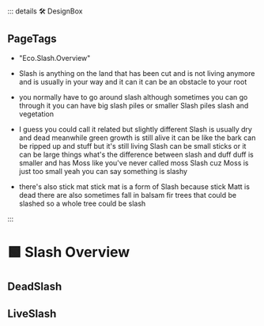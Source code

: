 ::: details 🛠 <dev>DesignBox</dev> 
<h2>PageTags</h2>

- "Eco.Slash.Overview"
- Slash is anything on the land that has been cut and is not living anymore and is usually in your way and it can it can be an obstacle to your root 

- you normally have to go around slash although sometimes you can go through it you can have big slash piles or smaller Slash piles slash and vegetation

- I guess you could call it related but slightly different Slash is usually dry and dead meanwhile green growth is still alive it can be like the bark can be ripped up and stuff but it's still living Slash can be small sticks or it can be large things what's the difference between slash and duff duff is smaller and has Moss like you've never called moss Slash cuz Moss is just too small yeah you can say something is slashy 

- there's also stick mat stick mat is a form of Slash because stick Matt is dead there are also sometimes fall in balsam fir trees that could be slashed so a whole tree could be slash

:::

# 🟩  <eco>Slash Overview</eco>

## DeadSlash

## LiveSlash

